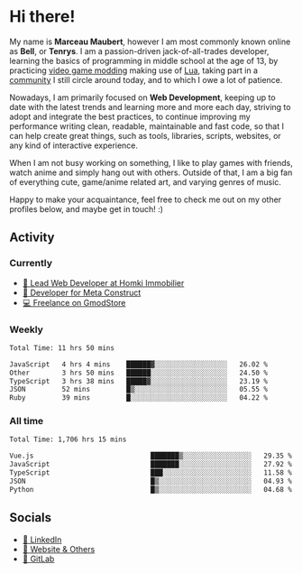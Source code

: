 # Hi there!

My name is **Marceau Maubert**, however I am most commonly known online as **Bell**, or **Tenrys**. I am a passion-driven jack-of-all-trades developer, learning the basics of programming in middle school at the age of 13, by practicing [video game modding](https://garrysmod.com) making use of [Lua](https://lua.org), taking part in a [community](https://metastruct.net) I still circle around today, and to which I owe a lot of patience.

Nowadays, I am primarily focused on **Web Development**, keeping up to date with the latest trends and learning more and more each day, striving to adopt  and integrate the best practices, to continue improving my performance writing clean, readable, maintainable and fast code, so that I can help create great things, such as tools, libraries, scripts, websites, or any kind of interactive experience.

When I am not busy working on something, I like to play games with friends, watch anime and simply hang out with others. Outside of that, I am a big fan of everything cute, game/anime related art, and varying genres of music.

Happy to make your acquaintance, feel free to check me out on my other profiles below, and maybe get in touch! :)

## Activity

### Currently

- [🏢 Lead Web Developer at Homki Immobilier](https://homki-immobilier.com)
- [🎈 Developer for Meta Construct](https://metastruct.net)
- [💻 Freelance on GmodStore](https://www.gmodstore.com/users/Tenrys)

### Weekly
<!--START_SECTION:wakaWeekly-->

```txt
Total Time: 11 hrs 50 mins

JavaScript   4 hrs 4 mins    ██████▓░░░░░░░░░░░░░░░░░░   26.02 %
Other        3 hrs 50 mins   ██████░░░░░░░░░░░░░░░░░░░   24.50 %
TypeScript   3 hrs 38 mins   █████▓░░░░░░░░░░░░░░░░░░░   23.19 %
JSON         52 mins         █▒░░░░░░░░░░░░░░░░░░░░░░░   05.55 %
Ruby         39 mins         █░░░░░░░░░░░░░░░░░░░░░░░░   04.22 %
```

<!--END_SECTION:wakaWeekly-->

### All time
<!--START_SECTION:wakaTotal-->

```txt
Total Time: 1,706 hrs 15 mins

Vue.js                             ███████▒░░░░░░░░░░░░░░░░░   29.35 %
JavaScript                         ███████░░░░░░░░░░░░░░░░░░   27.92 %
TypeScript                         ███░░░░░░░░░░░░░░░░░░░░░░   11.58 %
JSON                               █▒░░░░░░░░░░░░░░░░░░░░░░░   04.93 %
Python                             █▒░░░░░░░░░░░░░░░░░░░░░░░   04.68 %
```

<!--END_SECTION:wakaTotal-->

## Socials

- [👔 LinkedIn](https://www.linkedin.com/in/marceau-maubert)
- [🔗 Website & Others](https://bell.moe)
- [🦊 GitLab](https://gitlab.com/Tenrys)
